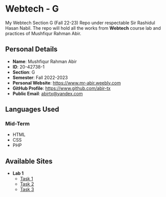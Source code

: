 # Webtech - G

My Webtech Section G (Fall 22-23) Repo under respectable Sir Rashidul Hasan Nabil. The repo will hold all the works from **Webtech** course lab and practices of Mushfiqur Rahman Abir.

## Personal Details

- **Name**: Mushfiqur Rahman Abir
- **ID**: 20-42738-1
- **Section**: G
- **Semester**: Fall 2022-2023
- **Personal Website**: https://www.mr-abir.weebly.com
- **GitHub Profile**: https://www.github.com/abir-tx
- **Public Email**: abirtx@yandex.com

## Languages Used

### Mid-Term

- HTML
- CSS
- PHP

## Available Sites

- **Lab 1**
  - [Task 1](https://abir-tx.github.io/webtech/lab1/task1/)
  - [Task 2](https://abir-tx.github.io/webtech/lab1/task2/)
  - [Task 3](https://github.com/Abir-Tx/webtech/tree/main/lab2/task1#lab-2--task-1)
